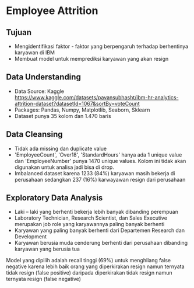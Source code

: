 # Employee Attrition
## Tujuan
- Mengidentifikasi faktor - faktor yang berpengaruh terhadap berhentinya karyawan di IBM
- Membuat model untuk memprediksi karyawan yang akan resign

## Data Understanding
- Data Source: Kaggle 
https://www.kaggle.com/datasets/pavansubhasht/ibm-hr-analytics-attrition-dataset?datasetId=1067&sortBy=voteCount
- Packages: Pandas, Numpy, Matplotlib, Seaborn, Sklearn
- Dataset punya 35 kolom dan 1.470 baris

## Data Cleansing
- Tidak ada missing dan duplicate value
-	'EmployeeCount', 'Over18', 'StandardHours' hanya ada 1 unique value dan 'EmployeeNumber' punya 1470 unique values. Kolom ini tidak akan digunakan untuk analisa jadi bisa di drop.
- Imbalanced dataset karena 1233 (84%) karyawan masih bekerja di perusahaan sedangkan 237 (16%) karwayawan resign dari perusahaan

## Exploratory Data Analysis
- Laki – laki yang berhenti bekerja lebih banyak dibanding perempuan
- Laboratory Technician, Research Scientist, dan Sales Executive merupakan job role yang karyawannya paling banyak berhenti 
- Karyawan yang paling banyak berhenti dari Departemen Research dan Development 
- Karyawan berusia muda cenderung berhenti dari perusahaan dibanding karyawan yang berusia tua

Model yang dipilih adalah recall tinggi (69%) untuk menghilang false negative karena lebih baik orang yang diperkirakan resign namun ternyata tidak resign (false positive) daripada diperkirakan tidak resign namun ternyata resign (false negative)
